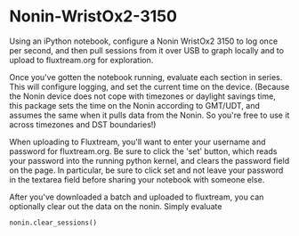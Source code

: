 Nonin-WristOx2-3150
===================

Using an iPython notebook, configure a Nonin WristOx2 3150 to log once per second, and then pull sessions from it over USB
to graph locally and to upload to fluxtream.org for exploration.

Once you've gotten the notebook running, evaluate each section in series.  This will configure logging, and set the current
time on the device.  (Because the Nonin device does not cope with timezones or daylight savings time, this package sets
the time on the Nonin according to GMT/UDT, and assumes the same when it pulls data from the Nonin.  So you're free
to use it across timezones and DST boundaries!)

When uploading to Fluxtream, you'll want to enter your username and password for fluxtream.org.  Be sure to click the
'set' button, which reads your password into the running python kernel, and clears the password field on the page.
In particular, be sure to click set and not leave your password in the textarea field before sharing your notebook
with someone else.

After you've downloaded a batch and uploaded to fluxtream, you can optionally clear out the data on the nonin.
Simply evaluate

    nonin.clear_sessions()


